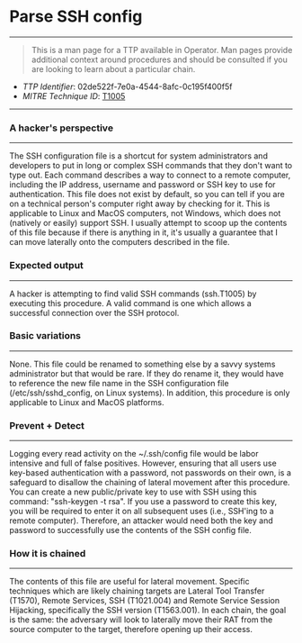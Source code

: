 
# Parse SSH config

---

> This is a man page for a TTP available in Operator. Man pages provide additional context around procedures and should be consulted if you are looking to learn about a particular chain.

- *TTP Identifier*: 02de522f-7e0a-4544-8afc-0c195f400f5f
- *MITRE Technique ID*: [T1005](https://attack.mitre.org/techniques/T1005/)

---

### A hacker's perspective

---

The SSH configuration file is a shortcut for system administrators and developers to put in long or complex SSH commands that they don't want to type out. Each command describes a way to connect to a remote computer, including the IP address, username and password or SSH key to use for authentication. This file does not exist by default, so you can tell if you are on a technical person's computer right away by checking for it. This is applicable to Linux and MacOS computers, not Windows, which does not (natively or easily) support SSH. I usually attempt to scoop up the contents of this file because if there is anything in it, it's usually a guarantee that I can move laterally onto the computers described in the file.
### Expected output

---

A hacker is attempting to find valid SSH commands (ssh.T1005) by executing this procedure. A valid command is one which allows a successful connection over the SSH protocol.

### Basic variations

---

None. This file could be renamed to something else by a savvy systems administrator but that would be rare. If they do rename it, they would have to reference the new file name in the SSH configuration file (/etc/ssh/sshd_config, on Linux systems). In addition, this procedure is only applicable to Linux and MacOS platforms.

### Prevent + Detect

---

Logging every read activity on the ~/.ssh/config file would be labor intensive and full of false positives. However, ensuring that all users use key-based authentication with a password, not passwords on their own, is a safeguard to disallow the chaining of lateral movement after this procedure. You can create a new public/private key to use with SSH using this command: "ssh-keygen -t rsa". If you use a password to create this key, you will be required to enter it on all subsequent uses (i.e., SSH'ing to a remote computer). Therefore, an attacker would need both the key and password to successfully use the contents of the SSH config file.

### How it is chained

---

The contents of this file are useful for lateral movement. Specific techniques which are likely chaining targets are Lateral Tool Transfer (T1570), Remote Services, SSH (T1021.004) and Remote Service Session Hijacking, specifically the SSH version (T1563.001). In each chain, the goal is the same: the adversary will look to laterally move their RAT from the source computer to the target, therefore opening up their access.
